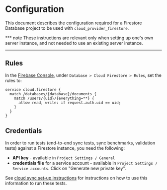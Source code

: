 # Configuration

This document describes the configuration required for a Firestore Database
project to be used with `cloud_provider_firestore`.

*** note
These instructions are relevant only when setting up one's own server instance,
and not needed to use an existing server instance.
***

## Rules

In the [Firebase Console], under `Database > Cloud Firestore > Rules`, set the
rules to:

```
service cloud.firestore {
  match /databases/{database}/documents {
    match /users/{uid}/{everything=**} {
      allow read, write: if request.auth.uid == uid;
    }
  }
}
```

[Firebase Console]: https://console.firebase.google.com/

## Credentials

In order to run tests (end-to-end sync tests, sync benchmarks, validation tests)
against a Firestore instance, you need the following:

 - **API key** - available in `Project Settings / General`
 - **credentials file** for a service account - available in `Project Settings /
     Service accounts`. Click on "Generate new private key".

See [cloud sync set-up instructions] for instructions on how to use this
information to run these tests.

[cloud sync set-up instructions]: /docs/ledger/testing.md#cloud-sync
